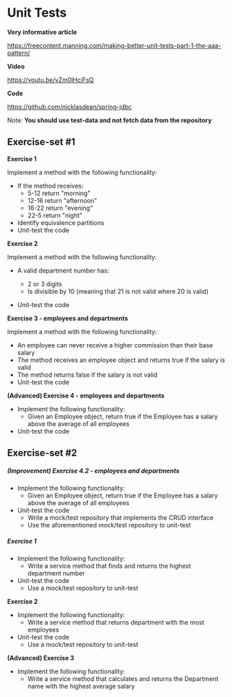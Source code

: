 # Unit Tests

**Very informative article** 

https://freecontent.manning.com/making-better-unit-tests-part-1-the-aaa-pattern/

**Video**

https://youtu.be/vZm0lHciFsQ

**Code**

https://github.com/nicklasdean/spring-jdbc

Note: **You should use test-data and not fetch data from the repository**

## Exercise-set #1

**Exercise 1**

Implement a method with the following functionality: 

- If the method receives: 
  - 5-12 return "morning"
  - 12-16 return "afternoon"
  - 16-22 return "evening"
  - 22-5 return "night"
- Identify equivalence partitions
- Unit-test the code



**Exercise 2**

Implement a method with the following functionality:

- A valid department number has:
  - 2 or 3 digits
  - Is divisible by 10 (meaning that 21 is not valid where 20 is valid)

- Unit-test the code



**Exercise 3 - employees and departments** 

Implement a method with the following functionality:

- An employee can never receive a higher commission than their base salary
- The method receives an employee object and returns true if the salary is valid
- The method returns false if the salary is not valid
- Unit-test the code



**(Advanced) Exercise 4 - employees and departments**

- Implement the following functionality:
  - Given an Employee object, return true if the Employee has a salary above the average of all employees
- Unit-test the code



## Exercise-set #2

##### **(Improvement) Exercise 4.2 - employees and departments**

- Implement the following functionality:
  - Given an Employee object, return true if the Employee has a salary above the average of all employees
- Unit-test the code
  - Write a mock/test repository that implements the CRUD interface
  - Use the aforementioned mock/test repository to unit-test



##### Exercise 1

- Implement the following functionality:
  - Write a service method that finds and returns the highest department number 
- Unit-test the code
  - Use a mock/test repository to unit-test

**Exercise 2**

- Implement the following functionality: 
  - Write a service method that returns department with the most employees
- Unit-test the code
  - Use a mock/test repository to unit-test

**(Advanced) Exercise 3**

- Implement the following functionality: 
  - Write a service method that calculates and returns the Department name with the highest average salary
